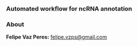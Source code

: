### Automated workflow for ncRNA annotation

### About

**Felipe Vaz Peres:** felipe.vzps@gmail.com
